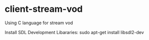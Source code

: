 # client-stream-vod
Using C language for stream vod

Install SDL Development Libararies:
sudo apt-get install libsdl2-dev
